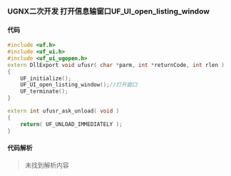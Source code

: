 ### UGNX二次开发 打开信息输窗口UF_UI_open_listing_window

#### 代码

```cpp
#include <uf.h>
#include <uf_ui.h>
#include <uf_ui_ugopen.h>
extern DllExport void ufusr( char *parm, int *returnCode, int rlen )
{
	UF_initialize();
 	UF_UI_open_listing_window();//打开窗口
	UF_terminate();
}

extern int ufusr_ask_unload( void )
{
	return( UF_UNLOAD_IMMEDIATELY );
}
```

#### 代码解析
> 未找到解析内容

